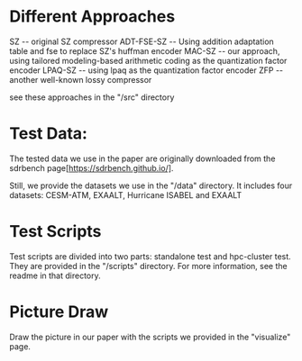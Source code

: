 # Different Approaches

SZ -- original SZ compressor 
ADT-FSE-SZ -- Using addition adaptation table and fse to replace SZ's huffman encoder
MAC-SZ -- our approach, using tailored modeling-based arithmetic coding as the quantization factor encoder
LPAQ-SZ -- using lpaq as the quantization factor encoder
ZFP --  another well-known lossy compressor 

see these approaches in the "/src" directory

# Test Data:

The tested data we use in the paper are originally downloaded from the sdrbench page[https://sdrbench.github.io/].

Still, we provide the datasets we use in the "/data" directory. It includes four datasets: CESM-ATM, EXAALT, Hurricane ISABEL and EXAALT 

# Test Scripts 

Test scripts are divided into two parts: standalone test and hpc-cluster test. 
They are provided in the "/scripts" directory. For more information, see the readme in that directory. 

# Picture Draw 

Draw the picture in our paper with the scripts we provided in the "visualize" page.

